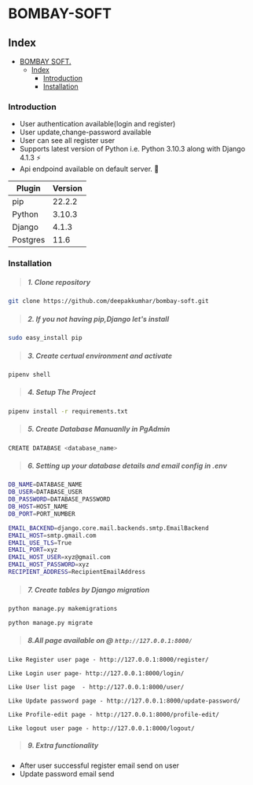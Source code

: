 # BOMBAY-SOFT

## Index

- [BOMBAY SOFT.](#bombay-soft)
  - [Index](#index)
    - [Introduction](#introduction)
    - [Installation](#installation)

### Introduction

- User authentication available(login and register)
- User update,change-password available
- User can see all register user
- Supports latest version of Python i.e. Python 3.10.3 along with Django 4.1.3 :zap:
- Api endpoind available on default server. :nail_care:

| Plugin   | **Version** |
| -------- | ----------- |
| pip      | 22.2.2      |
| Python   | 3.10.3      |
| Django   | 4.1.3       |
| Postgres | 11.6        |

### Installation

> ##### 1. Clone repository

```sh
git clone https://github.com/deepakkumhar/bombay-soft.git
```

> ##### 2. If you not having pip,Django let's install

```sh
sudo easy_install pip
```

> ##### 3. Create certual environment and activate

```sh
pipenv shell
```

> ##### 4. Setup The Project

```sh
pipenv install -r requirements.txt
```

> ##### 5. Create Database Manuanlly in PgAdmin

```sh
CREATE DATABASE <database_name>
```

> ##### 6. Setting up your database details and email config in .env

```sh
DB_NAME=DATABASE_NAME
DB_USER=DATABASE_USER
DB_PASSWORD=DATABASE_PASSWORD
DB_HOST=HOST_NAME
DB_PORT=PORT_NUMBER

EMAIL_BACKEND=django.core.mail.backends.smtp.EmailBackend
EMAIL_HOST=smtp.gmail.com
EMAIL_USE_TLS=True
EMAIL_PORT=xyz
EMAIL_HOST_USER=xyz@gmail.com
EMAIL_HOST_PASSWORD=xyz
RECIPIENT_ADDRESS=RecipientEmailAddress
```

> ##### 7. Create tables by Django migration

```sh
python manage.py makemigrations

python manage.py migrate
```

> ##### 8.All page available on @ `http://127.0.0.1:8000/`

```
Like Register user page - http://127.0.0.1:8000/register/

Like Login user page- http://127.0.0.1:8000/login/

Like User list page  - http://127.0.0.1:8000/user/

Like Update password page - http://127.0.0.1:8000/update-password/

Like Profile-edit page - http://127.0.0.1:8000/profile-edit/

Like logout user page - http://127.0.0.1:8000/logout/

```

> ##### 9. Extra functionality

- After user successful register email send on user
- Update password email send

<br />
